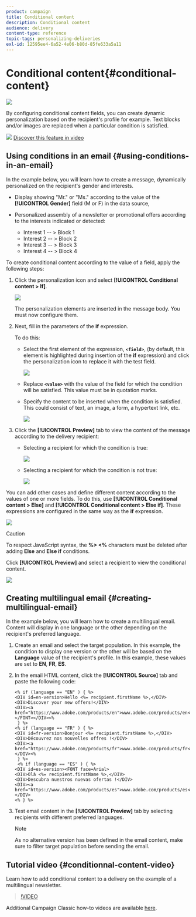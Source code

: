 ```yaml
---
product: campaign
title: Conditional content
description: Conditional content
audience: delivery
content-type: reference
topic-tags: personalizing-deliveries
exl-id: 12595ee4-6a52-4e06-b80d-85fe633a5a11
---
```

# Conditional content{#conditional-content}

![](../../assets/common.svg)

By configuring conditional content fields, you can create dynamic personalization based on the recipient's profile for example. Text blocks and/or images are replaced when a particular condition is satisfied.

![](assets/do-not-localize/how-to-video.png) [Discover this feature in video](#conditionnal-content-video)


## Using conditions in an email {#using-conditions-in-an-email}

In the example below, you will learn how to create a message, dynamically personalized on the recipient's gender and interests.

* Display showing "Mr." or "Ms." according to the value of the **[!UICONTROL Gender]** field (M or F) in the data source,
* Personalized assembly of a newsletter or promotional offers according to the interests indicated or detected:

  * Interest 1 -- > Block 1
  * Interest 2 -- > Block 2
  * Interest 3 -- > Block 3
  * Interest 4 -- > Block 4

To create conditional content according to the value of a field, apply the following steps:

1. Click the personalization icon and select **[!UICONTROL Conditional content > If]**.

   ![](assets/s_ncs_user_conditional_content02.png)

   The personalization elements are inserted in the message body. You must now configure them.

1. Next, fill in the parameters of the **if** expression.

   To do this:

    * Select the first element of the expression, **`<field>`**, (by default, this element is highlighted during insertion of the **if** expression) and click the personalization icon to replace it with the test field.

      ![](assets/s_ncs_user_conditional_content03.png)

    * Replace **`<value>`** with the value of the field for which the condition will be satisfied. This value must be in quotation marks.
    * Specify the content to be inserted when the condition is satisfied. This could consist of text, an image, a form, a hypertext link, etc.

      ![](assets/s_ncs_user_conditional_content04.png)

1. Click the **[!UICONTROL Preview]** tab to view the content of the message according to the delivery recipient:

    * Selecting a recipient for which the condition is true:

      ![](assets/s_ncs_user_conditional_content05.png)

    * Selecting a recipient for which the condition is not true:

      ![](assets/s_ncs_user_conditional_content06.png)

You can add other cases and define different content according to the values of one or more fields. To do this, use **[!UICONTROL Conditional content > Else]** and **[!UICONTROL Conditional content > Else if]**. These expressions are configured in the same way as the **if** expression.

![](assets/s_ncs_user_conditional_content07.png)

>[!CAUTION]
>
>To respect JavaScript syntax, the **%> <%** characters must be deleted after adding **Else** and **Else if** conditions.

Click **[!UICONTROL Preview]** and select a recipient to view the conditional content.

![](assets/s_ncs_user_conditional_content08.png)

## Creating multilingual email {#creating-multilingual-email}

In the example below, you will learn how to create a multilingual email. Content will display in one language or the other depending on the recipient's preferred language.

1. Create an email and select the target population. In this example, the condition to display one version or the other will be based on the **Language** value of the recipient's profile. In this example, these values are set to **EN**, **FR**, **ES**.
1. In the email HTML content, click the **[!UICONTROL Source]** tab and paste the following code:

   ```
   <% if (language == "EN" ) { %>
   <DIV id=en-version>Hello <%= recipient.firstName %>,</DIV>
   <DIV>Discover your new offers!</DIV>
   <DIV><a href="https://www.adobe.com/products/en">www.adobe.com/products/en</A></FONT></DIV><%
    } %>
   <% if (language == "FR" ) { %>
   <DIV id=fr-version>Bonjour <%= recipient.firstName %>,</DIV>
   <DIV>Découvrez nos nouvelles offres !</DIV>
   <DIV><a href="https://www.adobe.com/products/fr">www.adobe.com/products/fr</A></DIV><%
    } %>
    <% if (language == "ES" ) { %>
   <DIV id=es-version><FONT face=Arial>
   <DIV>Olà <%= recipient.firstName %>,</DIV>
   <DIV>Descubra nuestros nuevas ofertas !</DIV>
   <DIV><a href="https://www.adobe.com/products/es">www.adobe.com/products/es</A></DIV>
   <% } %>
   ```

1. Test email content in the **[!UICONTROL Preview]** tab by selecting recipients with different preferred languages.

   >[!NOTE]
   >
   >As no alternative version has been defined in the email content, make sure to filter target population before sending the email.

## Tutorial video {#conditionnal-content-video}

Learn how to add conditional content to a delivery on the example of a multilingual newsletter.

>[!VIDEO](https://video.tv.adobe.com/v/24926?quality=12)

Additional Campaign Classic how-to videos are available [here](https://experienceleague.adobe.com/docs/campaign-classic-learn/tutorials/overview.html).
